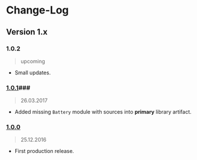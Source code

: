 Change-Log
===============

## Version 1.x ##

### 1.0.2 ###
> upcoming 

- Small updates.

### [1.0.1](https://github.com/universum-studios/android_device/releases/tag/v1.0.1)###
> 26.03.2017

- Added missing `Battery` module with sources into **primary** library artifact.

### [1.0.0](https://github.com/universum-studios/android_device/releases/tag/v1.0.0) ###
> 25.12.2016

- First production release.